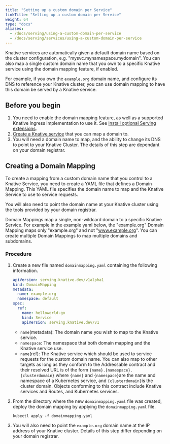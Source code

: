 ```yaml
---
title: "Setting up a custom domain per Service"
linkTitle: "Setting up a custom domain per Service"
weight: 64
type: "docs"
aliases:
  - /docs/serving/using-a-custom-domain-per-service
  - /docs/serving/services/using-a-custom-domain-per-service
---
```


Knative services are automatically given a default domain name based on the
cluster configuration, e.g. "mysvc.mynamespace.mydomain". You can also map a
single custom domain name that you own to a specific Knative service using the
domain mapping feature, if enabled.

For example, if you own the `example.org` domain name, and configure its DNS
to reference your Knative cluster, you can use domain mapping to
have this domain be served by a Knative service.

## Before you begin

1. You need to enable the domain mapping feature, as well as a supported Knative
   Ingress implementation to use it. See [Install optional Serving extensions](../install/install-extensions.md#install-optional-serving-extensions).
1. [Create a Knative service](../serving/services/creating-services) that you can map a domain to.
1. You will need a domain name to map, and the ability to change its DNS to
   point to your Knative Cluster. The details of this step are dependant on
   your domain registrar.

## Creating a Domain Mapping

To create a mapping from a custom domain name that you control to a Knative
Service, you need to create a YAML file that defines a Domain Mapping. This
YAML file specifies the domain name to map and the Knative Service to use to
service requests.

You will also need to point the domain name at your Knative cluster using the
tools provided by your domain registrar.

Domain Mappings map a single, non-wildcard domain to a specific Knative
Service. For example in the example yaml below, the "example.org" Domain
Mapping maps only "example.org" and not "www.example.org". You can create
multiple Domain Mappings to map multiple domains and subdomains.

### Procedure

1. Create a new file named `domainmapping.yaml` containing the following information.

   ```yaml
   apiVersion: serving.knative.dev/v1alpha1
   kind: DomainMapping
   metadata:
     name: example.org
     namespace: default
   spec:
     ref:
       name: helloworld-go
       kind: Service
       apiVersion: serving.knative.dev/v1
   ```

   - `name`(metadata): The domain name you wish to map to the Knative service.
   - `namespace`: The namespace that both domain mapping and the Knative service use.
   - `name`(ref): The Knative service which should be used to service requests
     for the custom domain name. You can also map to other targets as long as
     they conform to the Addressable contract and their resolved URL is of the form `{name}.{namespace}.{clusterdomain}` where `{name}` and `{namespace}`are the name and namespace of a Kubernetes service, and `{clusterdomain}`is the cluster domain. Objects conforming to this contract include Knative services and Routes, and Kubernetes services.

1. From the directory where the new `domainmapping.yaml` file was created,
   deploy the domain mapping by applying the `domainmapping.yaml` file.

   ```
   kubectl apply -f domainmapping.yaml
   ```

1. You will also need to point the `example.org` domain name at the IP
   address of your Knative cluster. Details of this step differ depending on
   your domain registrar.
